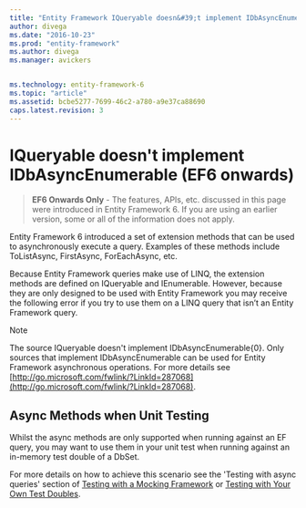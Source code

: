 ```yaml
---
title: "Entity Framework IQueryable doesn&#39;t implement IDbAsyncEnumerable - EF6"
author: divega
ms.date: "2016-10-23"
ms.prod: "entity-framework"
ms.author: divega
ms.manager: avickers


ms.technology: entity-framework-6
ms.topic: "article"
ms.assetid: bcbe5277-7699-46c2-a780-a9e37ca88690
caps.latest.revision: 3
---
```

# IQueryable doesn&#39;t implement IDbAsyncEnumerable (EF6 onwards)
> **EF6 Onwards Only** - The features, APIs, etc. discussed in this page were introduced in Entity Framework 6. If you are using an earlier version, some or all of the information does not apply.  

Entity Framework 6 introduced a set of extension methods that can be used to asynchronously execute a query. Examples of these methods include ToListAsync, FirstAsync, ForEachAsync, etc.  

Because Entity Framework queries make use of LINQ, the extension methods are defined on IQueryable and IEnumerable. However, because they are only designed to be used with Entity Framework you may receive the following error if you try to use them on a LINQ query that isn’t an Entity Framework query.  

> [!NOTE]
> The source IQueryable doesn't implement IDbAsyncEnumerable{0}. Only sources that implement IDbAsyncEnumerable can be used for Entity Framework asynchronous operations. For more details see [http://go.microsoft.com/fwlink/?LinkId=287068](http://go.microsoft.com/fwlink/?LinkId=287068).  

## Async Methods when Unit Testing  

Whilst the async methods are only supported when running against an EF query, you may want to use them in your unit test when running against an in-memory test double of a DbSet.  

For more details on how to achieve this scenario see the 'Testing with async queries' section of [Testing with a Mocking Framework](../ef6/entity-framework-testing-with-a-mocking-framework-ef6-onwards.md) or [Testing with Your Own Test Doubles](../ef6/entity-framework-testing-with-your-own-test-doubles-ef6-onwards.md).  
